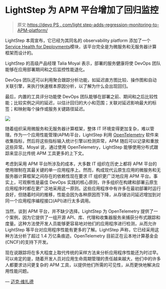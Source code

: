 # LightStep 为 APM 平台增加了回归监控

> 原文:[https://devo PS . com/light step-adds-regression-monitoring-to-APM-platform/](https://devops.com/lightstep-adds-regression-monitoring-to-apm-platform/)

LightStep 本周宣布，它已经为其同名的 observability platform 添加了一个[Service Health for Deployments](https://www.businesswire.com/news/home/20200128005264/en/LightStep-Announces-Solution-Empower-Developers-Fastest-Identify)模块，该平台完全是为微服务和无服务器计算框架而设计的。

LightStep 的高级产品经理 Talia Moyal 表示，部署的服务健康将使 DevOps 团队能够在应用部署期间和之后监控性能退化。

DevOps 团队还可以利用聚合跟踪分析功能，如延迟直方图比较、操作图和自动关联引擎，来执行快速根本原因分析，以了解为什么会出现回归。

最后，内置的工具评分功能使 DevOps 团队能够在部署之前、期间和之后比较性能；比较实例之间的延迟，以估计回归的大小和范围；关联对延迟影响最大的标签；和映射每个操作或服务关键路径延迟。

![](../Images/7c9c36671e34b1c2e46f5f9f05ca4768.png)

随着组织采用微服务和无服务器计算框架，整体 IT 环境变得更加复杂，难以管理。作为一个应用性能管理(APM)平台，LightStep 利用 [OpenTelemetry](https://opentelemetry.io/) 软件来收集指标，然后将这些指标输入统计引擎以检测异常，APM 随后可以记录和重放这些异常。Moyal 说，通过使用 OpenTelemetry，LightStep 能够使用分布式跟踪来显示比传统 APM 工具更多的上下文。

考虑到采用 APM 平台所涉及的成本，大多数 IT 组织在历史上都将 APM 平台的使用限制在其最关键的单一应用程序上。然而，构成现代云原生应用的微服务和无服务器计算框架之间存在的依赖性现在要求 IT 组织更广泛地应用 APM 平台。事实上，可观察性是最佳 DevOps 实践的核心原则，许多组织在构建和部署云原生应用程序时都在更广泛地采用这一原则。这些应用程序中有许多在最初部署时运行良好，但随着时间的推移，性能会因为各种原因而下降，从存储访问延迟增加到对同一个应用程序编程接口(API)进行太多调用。

当然，谈到 APM 平台，并不缺少选择。LightStep 为 OpenTelemetry 提供了一个案例，因为它提供了一组开源 API、库、代理和收集器服务来捕获分布式跟踪和度量。这种方法使开发人员能够更容易地对他们的应用程序进行检测，从而允许 LightStep 等平台对应用程序性能有更多的了解。LightStep 声称，它已经采用这种方法分析了超过 1.4 万亿条痕迹。OpenTelemetry 目前正在云本地计算基金会(CNCF)的支持下开发。

现在说跟踪将在多大程度上取代传统的采样方法来分析应用程序性能还为时过早。可以肯定的是，随着开发人员对应用生命周期管理的责任越来越大，他们中的许多人都要求访问更复杂的 APM 工具，以提供他们所需的可见性，从而更快地解决应用性能问题。

— [迈克·维扎德](https://devops.com/author/mike-vizard/)